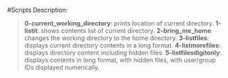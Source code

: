 #Scripts Description:

>**0-current_working_directory**: prints location of current directory.
>**1-listit**: shows contents list of current directory.
>**2-bring_me_home**: changes the working directory to the home directory.
>**3-listfiles**: displays current directory contents in a long format.
>**4-listmorefiles**: displays directory content including hidden files.
>**5-listfilesdigitonly**: displays contents in long format, with hidden files, with user/group IDs displayed numerically.
